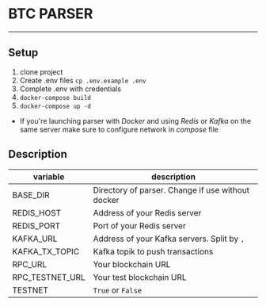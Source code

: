 # BTC PARSER

---

## Setup

1. clone project
2. Create .env files `cp .env.example .env`
3. Complete .env with credentials
4. `docker-compose build`
5. `docker-compose up -d`

* If you're launching parser with _Docker_ and using _Redis_ or _Kafka_ on the same server make sure to configure network in _compose_ file

## Description

| variable        | description                                       |
|-----------------|---------------------------------------------------|
| BASE_DIR        | Directory of parser. Change if use without docker |
| REDIS_HOST      | Address of your Redis server                      |
| REDIS_PORT      | Port of your Redis server                         |
| KAFKA_URL       | Address of your Kafka servers. Split by `,`       |
| KAFKA_TX_TOPIC  | Kafka topik to push transactions                  |
| RPC_URL         | Your blockchain URL                               |
| RPC_TESTNET_URL | Your test blockchain URL                          |
| TESTNET         | `True` or `False`                                 |


